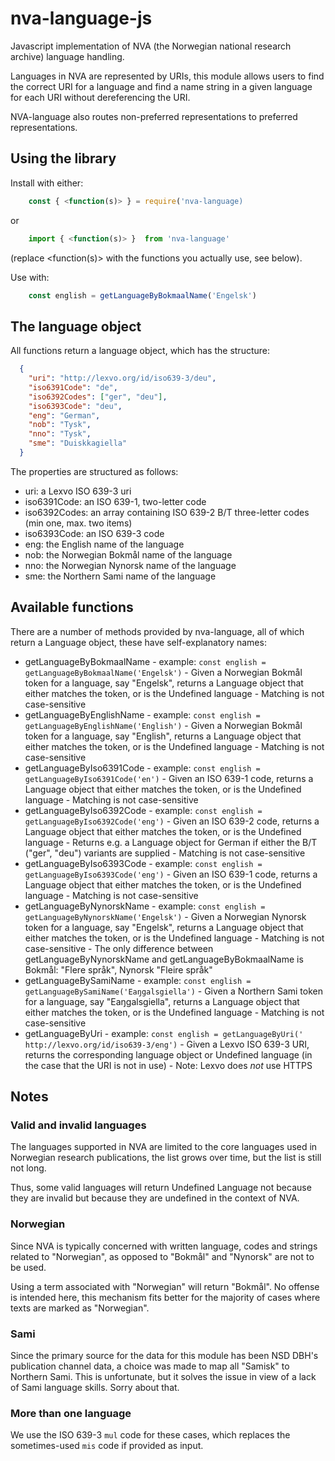 # nva-language-js
Javascript implementation of NVA (the Norwegian national research archive) language handling.

Languages in NVA are represented by URIs, this module allows users to find the correct URI for a language and find a name string in a given language for each URI without dereferencing the URI.

NVA-language also routes non-preferred representations to preferred representations.

## Using the library

Install with either:

```javascript
    const { <function(s)> } = require('nva-language)
```

or

```javascript
    import { <function(s)> }  from 'nva-language'
```

(replace <function(s)> with the functions you actually use, see below).

Use with:

```javascript
    const english = getLanguageByBokmaalName('Engelsk')
```

## The language object

All functions return a language object, which has the structure:

```json
  {
    "uri": "http://lexvo.org/id/iso639-3/deu",
    "iso6391Code": "de",
    "iso6392Codes": ["ger", "deu"],
    "iso6393Code": "deu",
    "eng": "German",
    "nob": "Tysk",
    "nno": "Tysk",
    "sme": "Duiskkagiella"
  }
```

The properties are structured as follows:

-   uri: a Lexvo ISO 639-3 uri
-   iso6391Code: an ISO 639-1, two-letter code
-   iso6392Codes: an array containing ISO 639-2 B/T three-letter codes (min one, max. two items)
-   iso6393Code: an ISO 639-3 code
-   eng: the English name of the language
-   nob: the Norwegian Bokmål name of the language
-   nno: the Norwegian Nynorsk name of the language
-   sme: the Northern Sami name of the language

## Available functions

There are a number of methods provided by nva-language, all of which return a Language object, these have self-explanatory names:

  -   getLanguageByBokmaalName
    -   example: `const english = getLanguageByBokmaalName('Engelsk')`
    -   Given a Norwegian Bokmål token for a language, say "Engelsk", returns a Language object that either matches the token, or is the Undefined language
    -   Matching is not case-sensitive
  -   getLanguageByEnglishName
    -   example: `const english = getLanguageByEnglishName('English')`
    -   Given a Norwegian Bokmål token for a language, say "English", returns a Language object that either matches the token, or is the Undefined language
    -   Matching is not case-sensitive
  -   getLanguageByIso6391Code
    -   example: `const english = getLanguageByIso6391Code('en')`
    -   Given an ISO 639-1 code, returns a Language object that either matches the token, or is the Undefined language
    -   Matching is not case-sensitive
  -   getLanguageByIso6392Code
    -   example: `const english = getLanguageByIso6392Code('eng')`
    -   Given an ISO 639-2 code, returns a Language object that either matches the token, or is the Undefined language
    -   Returns e.g. a Language object for German if either the B/T ("ger", "deu") variants are supplied
    -   Matching is not case-sensitive
  -   getLanguageByIso6393Code
    -   example: `const english = getLanguageByIso6393Code('eng')`
    -   Given an ISO 639-1 code, returns a Language object that either matches the token, or is the Undefined language
    -   Matching is not case-sensitive
  -   getLanguageByNynorskName
    -   example: `const english = getLanguageByNynorskName('Engelsk')`
    -   Given a Norwegian Nynorsk token for a language, say "Engelsk", returns a Language object that either matches the token, or is the Undefined language
    -   Matching is not case-sensitive
    -   The only difference between getLanguageByNynorskName and getLanguageByBokmaalName is Bokmål: "Flere språk", Nynorsk "Fleire språk"
  -   getLanguageBySamiName
    -   example: `const english = getLanguageBySamiName('Eaŋgalsgiella')`
    -   Given a Northern Sami token for a language, say "Eaŋgalsgiella", returns a Language object that either matches the token, or is the Undefined language
    -   Matching is not case-sensitive
  -   getLanguageByUri
    -   example: `const english = getLanguageByUri(' http://lexvo.org/id/iso639-3/eng')`
    -   Given a Lexvo ISO 639-3 URI, returns the corresponding language object or Undefined language (in the case that the URI is not in use)
    -   Note: Lexvo does *not* use HTTPS

## Notes
### Valid and invalid languages

The languages supported in NVA are limited to the core languages used in Norwegian research publications, the list grows over time, but the list is still not long.

Thus, some valid languages will return Undefined Language not because they are invalid but because they are undefined in the context of NVA.

### Norwegian

Since NVA is typically concerned with written language, codes and strings related to "Norwegian", as opposed to "Bokmål" and "Nynorsk" are not to be used.

Using a term associated with "Norwegian" will return "Bokmål". No offense is intended here, this mechanism fits better for the majority of cases where texts are marked as "Norwegian".

### Sami

Since the primary source for the data for this module has been NSD DBH's publication channel data, a choice was made to map all "Samisk" to Northern Sami. This is unfortunate, but it solves the issue in view of a lack of Sami language skills. Sorry about that.

### More than one language

We use the ISO 639-3 `mul` code for these cases, which replaces the sometimes-used `mis` code if provided as input.
